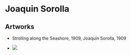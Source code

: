 # Joaquin Sorolla

##

## Artworks
* Strolling along the Seashore, 1909, Joaquín Sorolla, 1909
- <img src="https://64.media.tumblr.com/bdcb0e1898e7ab77ceae3c9968336cae/a63c55c24d74901c-af/s640x960/f32bbf43859b077725e5a8a2d4a57ff42c8241cb.jpg">

